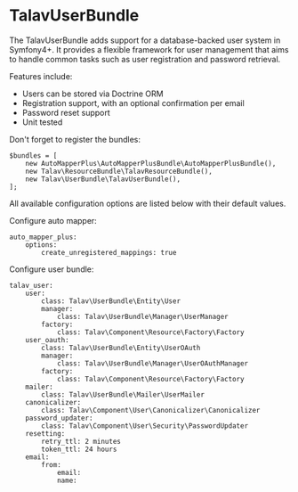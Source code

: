 TalavUserBundle
=============

The TalavUserBundle adds support for a database-backed user system in Symfony4+.
It provides a flexible framework for user management that aims to handle
common tasks such as user registration and password retrieval.

Features include:

- Users can be stored via Doctrine ORM
- Registration support, with an optional confirmation per email
- Password reset support
- Unit tested

Don't forget to register the bundles:

```
$bundles = [
    new AutoMapperPlus\AutoMapperPlusBundle\AutoMapperPlusBundle(),
    new Talav\ResourceBundle\TalavResourceBundle(),
    new Talav\UserBundle\TalavUserBundle(),
];
```

All available configuration options are listed below with their default values.

Configure auto mapper:
```
auto_mapper_plus:
    options:
        create_unregistered_mappings: true
```

Configure user bundle:
```code-block:: yaml
talav_user:
    user:
        class: Talav\UserBundle\Entity\User
        manager:
            class: Talav\UserBundle\Manager\UserManager
        factory:
            class: Talav\Component\Resource\Factory\Factory
    user_oauth:
        class: Talav\UserBundle\Entity\UserOAuth
        manager:
            class: Talav\UserBundle\Manager\UserOAuthManager
        factory:
            class: Talav\Component\Resource\Factory\Factory
    mailer:
        class: Talav\UserBundle\Mailer\UserMailer
    canonicalizer:
        class: Talav\Component\User\Canonicalizer\Canonicalizer
    password_updater:
        class: Talav\Component\User\Security\PasswordUpdater
    resetting:
        retry_ttl: 2 minutes
        token_ttl: 24 hours
    email:
        from:
            email:
            name:
```


